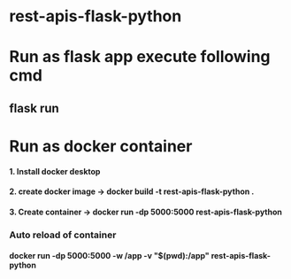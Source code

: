 # rest-apis-flask-python

# Run as flask app execute following cmd
## flask run

# Run as docker container
#### 1. Install docker desktop
#### 2. create docker image -> docker build -t rest-apis-flask-python .
#### 3. Create container -> docker run -dp 5000:5000 rest-apis-flask-python

### Auto reload of container
#### docker run -dp 5000:5000 -w /app -v "$(pwd):/app" rest-apis-flask-python                        

